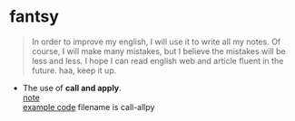 # fantsy

> In order to improve my english, I will use it to write all my notes. Of course, I will make many mistakes, but I believe the mistakes will be less and less. I hope I can read english web and article fluent in the future. haa, keep it up.

* The use of **call and apply**.  
  [note]()  
  [example code](https://github.com/yangbo5207/fantsy/tree/master/call-apply)  filename is call-allpy
